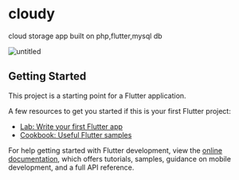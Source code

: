 # cloudy

cloud storage app built on php,flutter,mysql db



![untitled](https://github.com/omar-alsayed/flutter_cloud_storage/assets/150298434/1bdb5ee4-0337-4eac-ba27-02ac5045545d)

## Getting Started

This project is a starting point for a Flutter application.

A few resources to get you started if this is your first Flutter project:

- [Lab: Write your first Flutter app](https://docs.flutter.dev/get-started/codelab)
- [Cookbook: Useful Flutter samples](https://docs.flutter.dev/cookbook)

For help getting started with Flutter development, view the
[online documentation](https://docs.flutter.dev/), which offers tutorials,
samples, guidance on mobile development, and a full API reference.
